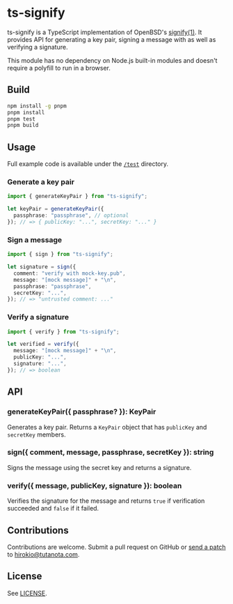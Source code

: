 # ts-signify

ts-signify is a TypeScript implementation of OpenBSD's
[signify(1)](https://man.openbsd.org/signify). It provides API for generating a
key pair, signing a message with as well as verifying a signature.

This module has no dependency on Node.js built-in modules and doesn't require a
polyfill to run in a browser.

## Build

```sh
npm install -g pnpm
pnpm install
pnpm test
pnpm build
```

## Usage

Full example code is available under the [`/test`](/test) directory.

### Generate a key pair

```ts
import { generateKeyPair } from "ts-signify";

let keyPair = generateKeyPair({
  passphrase: "passphrase", // optional
}); // => { publicKey: "...", secretKey: "..." }
```

### Sign a message

```ts
import { sign } from "ts-signify";

let signature = sign({
  comment: "verify with mock-key.pub",
  message: "[mock message]" + "\n",
  passphrase: "passphrase",
  secretKey: "...",
}); // => "untrusted comment: ..."
```

### Verify a signature

```ts
import { verify } from "ts-signify";

let verified = verify({
  message: "[mock message]" + "\n",
  publicKey: "...",
  signature: "...",
}); // => boolean
```

## API

### generateKeyPair({ passphrase? }): KeyPair

Generates a key pair. Returns a `KeyPair` object that has `publicKey` and
`secretKey` members.

### sign({ comment, message, passphrase, secretKey }): string

Signs the message using the secret key and returns a signature.

### verify({ message, publicKey, signature }): boolean

Verifies the signature for the message and returns `true` if verification
succeeded and `false` if it failed.

## Contributions

Contributions are welcome. Submit a pull request on GitHub or
[send a patch](https://git-scm.com/docs/git-format-patch) to
hirokio@tutanota.com.

## License

See [LICENSE](LICENSE).

